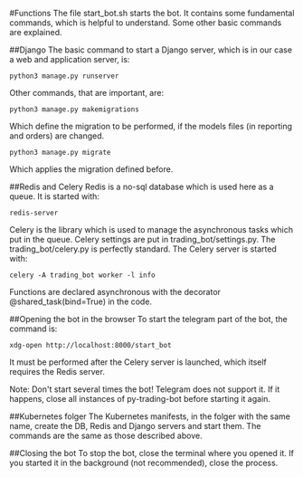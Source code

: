 #Functions
The file start_bot.sh starts the bot. It contains some fundamental commands, which is helpful to understand. Some other basic commands are explained.

##Django
The basic command to start a Django server, which is in our case a web and application server, is:

    python3 manage.py runserver
    
Other commands, that are important, are:

    python3 manage.py makemigrations
     
Which define the migration to be performed, if the models files (in reporting and orders) are changed.

    python3 manage.py migrate
   
Which applies the migration defined before.

##Redis and Celery
Redis is a no-sql database which is used here as a queue. It is started with:

    redis-server
      
Celery is the library which is used to manage the asynchronous tasks which put in the queue. Celery settings are put in trading_bot/settings.py. The trading_bot/celery.py is perfectly standard. The Celery server is started with:

    celery -A trading_bot worker -l info


Functions are declared asynchronous with the decorator @shared_task(bind=True) in the code.

##Opening the bot in the browser
To start the telegram part of the bot, the command is:

    xdg-open http://localhost:8000/start_bot

It must be performed after the Celery server is launched, which itself requires the Redis server.

Note: Don't start several times the bot! Telegram does not support it. If it happens, close all instances of py-trading-bot before starting it again.

##Kubernetes folger
The Kubernetes manifests, in the folger with the same name, create the DB, Redis and Django servers and start them. The commands are the same as those described above.

##Closing the bot
To stop the bot, close the terminal where you opened it. If you started it in the background (not recommended), close the process.


